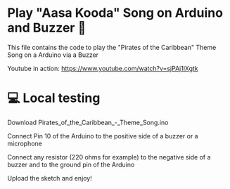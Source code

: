 # Play "Aasa Kooda" Song on Arduino and Buzzer 🎵

This file contains the code to play the "Pirates of the Caribbean" Theme Song on a Arduino via a Buzzer

Youtube in action: https://www.youtube.com/watch?v=sjPAj1lXgtk

# 💻 Local testing
Download Pirates_of_the_Caribbean_-_Theme_Song.ino

Connect Pin 10 of the Arduino to the positive side of a buzzer or a microphone

Connect any resistor (220 ohms for example) to the negative side of a buzzer and to the ground pin of the Arduino

Upload the sketch and enjoy!
